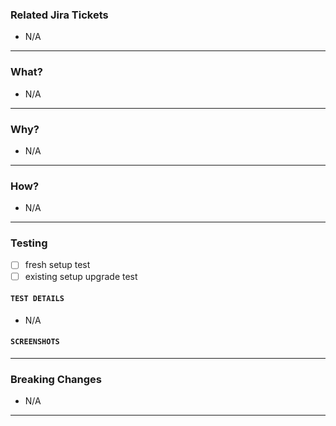 <!--- Please try to use bullet points under each heading as much as possible -->
<!--- If there is nothing to mention, please keep only one point with N/A -->
<!--- DO NOT MODIFY THE HEADER NAMES -->

### Related Jira Tickets
<!--- Please mention the Jira tickets using the following format: [JIRA-LABEL](URL) -->
- N/A

-----

### What?
<!--- Describe what the problem being addressed here is -->
- N/A

-----

### Why?
<!--- Describe why do we need to address this problem -->
- N/A

-----

### How?
<!--- Describe how are you addressing this problem -->
- N/A

-----

### Testing
<!--- mark all the tests which were conducted and that succeeded -->
- [ ] fresh setup test
- [ ] existing setup upgrade test

#### `TEST DETAILS`
<!--- Elaborate on the tests conducted -->
- N/A

#### `SCREENSHOTS`
<!--- Attach any screenshots which you can reference using any labels -->


-----

### Breaking Changes
<!--- list down the breaking changes associated with this pull request -->
- N/A

-----

